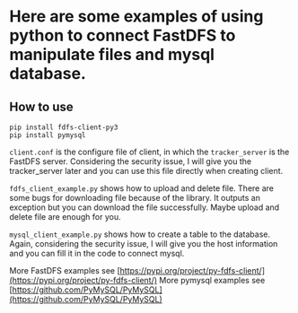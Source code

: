 # Here are some examples of using python to connect FastDFS to manipulate files and mysql database.

## How to use

```
pip install fdfs-client-py3
pip install pymysql
```

`client.conf` is the configure file of client, in which the `tracker_server` is the FastDFS server.
Considering the security issue, I will give you the tracker_server later and you can use this file directly when creating client.

`fdfs_client_example.py` shows how to upload and delete file. There are some bugs for downloading file because of the library.
It outputs an exception but you can download the file successfully.
Maybe upload and delete file are enough for you.

`mysql_client_example.py` shows how to create a table to the database. 
Again, considering the security issue, I will give you the host information and you can fill it in the code to connect mysql.

More FastDFS examples see [https://pypi.org/project/py-fdfs-client/](https://pypi.org/project/py-fdfs-client/)
More pymysql examples see [https://github.com/PyMySQL/PyMySQL](https://github.com/PyMySQL/PyMySQL)
